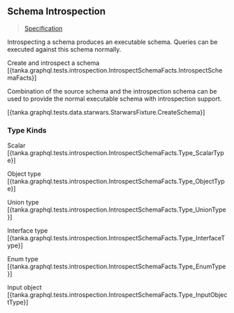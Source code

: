 ## Schema Introspection

> [Specification](https://facebook.github.io/graphql/June2018/#sec-Schema-Introspection)

Introspecting a schema produces an executable schema. Queries can be executed against this schema normally. 

Create and introspect a schema
[{tanka.graphql.tests.introspection.IntrospectSchemaFacts.IntrospectSchemaFacts}]

Combination of the source schema and the introspection schema can be used to provide the normal executable schema with introspection support.

[{tanka.graphql.tests.data.starwars.StarwarsFixture.CreateSchema}]

### Type Kinds

Scalar
[{tanka.graphql.tests.introspection.IntrospectSchemaFacts.Type_ScalarType}]

Object type
[{tanka.graphql.tests.introspection.IntrospectSchemaFacts.Type_ObjectType}]

Union type
[{tanka.graphql.tests.introspection.IntrospectSchemaFacts.Type_UnionType}]

Interface type
[{tanka.graphql.tests.introspection.IntrospectSchemaFacts.Type_InterfaceType}]

Enum type
[{tanka.graphql.tests.introspection.IntrospectSchemaFacts.Type_EnumType}]

Input object
[{tanka.graphql.tests.introspection.IntrospectSchemaFacts.Type_InputObjectType}]





